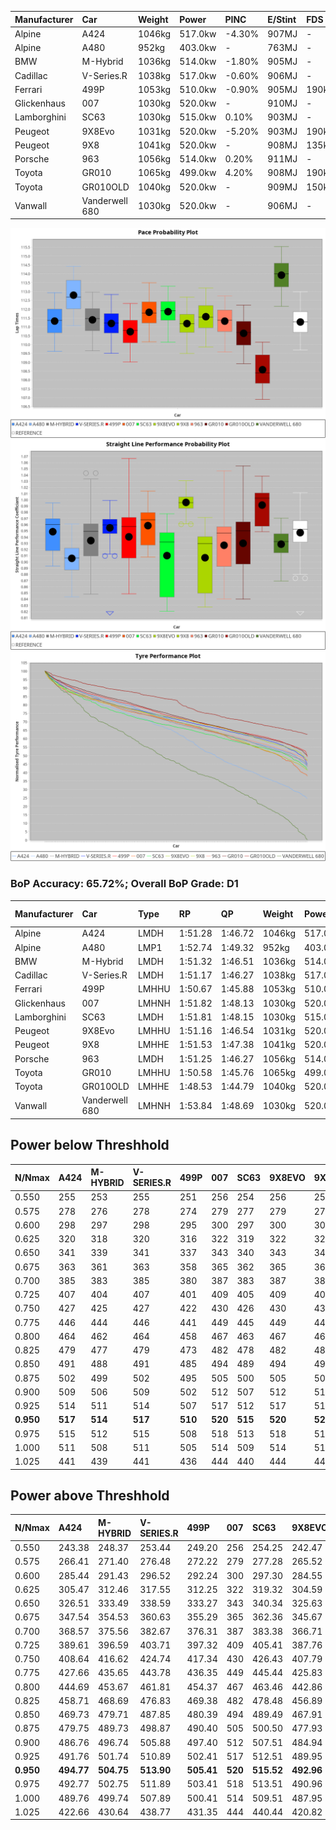 | Manufacturer | Car            | Weight | Power   | PINC    | E/Stint | FDS     |
|:-|:-|:-|:-|:-|:-|:-|
| Alpine       | A424           | 1046kg | 517.0kw | -4.30%  | 907MJ   |    -    |
| Alpine       | A480           | 952kg  | 403.0kw |    -    | 763MJ   |    -    |
| BMW          | M-Hybrid       | 1036kg | 514.0kw | -1.80%  | 905MJ   |    -    |
| Cadillac     | V-Series.R     | 1038kg | 517.0kw | -0.60%  | 906MJ   |    -    |
| Ferrari      | 499P           | 1053kg | 510.0kw | -0.90%  | 905MJ   | 190kph  |
| Glickenhaus  | 007            | 1030kg | 520.0kw |    -    | 910MJ   |    -    |
| Lamborghini  | SC63           | 1030kg | 515.0kw | 0.10%   | 903MJ   |    -    |
| Peugeot      | 9X8Evo         | 1031kg | 520.0kw | -5.20%  | 903MJ   | 190kph  |
| Peugeot      | 9X8            | 1041kg | 520.0kw |    -    | 908MJ   | 135kph  |
| Porsche      | 963            | 1056kg | 514.0kw | 0.20%   | 911MJ   |    -    |
| Toyota       | GR010          | 1065kg | 499.0kw | 4.20%   | 908MJ   | 190kph  |
| Toyota       | GR010OLD       | 1040kg | 520.0kw |    -    | 909MJ   | 150kph  |
| Vanwall      | Vanderwell 680 | 1030kg | 520.0kw |    -    | 906MJ   |    -    |

![PACECHART](./IMG/OFFICIAL.png)
![STRAIGHTLINEPERFORMANCECHART](./IMG/OFFICIAL_sp.png)
![TYREPERFORMANCECHART](./IMG/OFFICIAL_tw.png)

### BoP Accuracy: 65.72%; Overall BoP Grade: D1
| Manufacturer | Car            | Type  | RP      | QP      | Weight | Power¹  | Threshhold | PINC    | Power²   | E/Stint | AVG Vmax  | FDS     | RDLC | L/Stint | BOP-Grade | Model Accuracy | Model Points | Match%  | SimDiff |
|:-|:-|:-|:-|:-|:-|:-|:-|:-|:-|:-|:-|:-|:-|:-|:-|:-|:-|:-|:-|
| Alpine       | A424           | LMDH  | 1:51.28 | 1:46.72 | 1046kg | 517.0kw | 250.0kph   | -4.30%  | 494.80kw |  907MJ  | 284.04kph |    -    | 1.02 | 34      | +A2       | 97.47%         | 1810         | 94.49%  | #       |
| Alpine       | A480           | LMP1  | 1:52.74 | 1:49.32 |  952kg | 403.0kw | 0.0kph     |    -    | 403.00kw |  763MJ  | 271.94kph |    -    | 0.98 | 32      | +Ω1       | 92.36%         | 1643         | 36.54%  | -0.33   |
| BMW          | M-Hybrid       | LMDH  | 1:51.32 | 1:46.51 | 1036kg | 514.0kw | 250.0kph   | -1.80%  | 504.70kw |  905MJ  | 282.51kph |    -    | 1.03 | 34      | ~A1       | 100.00%        | 3339         | 98.62%  | #       |
| Cadillac     | V-Series.R     | LMDH  | 1:51.17 | 1:46.27 | 1038kg | 517.0kw | 250.0kph   | -0.60%  | 513.90kw |  906MJ  | 284.46kph |    -    | 1.03 | 34      | -A2       | 99.00%         | 6039         | 92.51%  | #       |
| Ferrari      | 499P           | LMHHU | 1:50.67 | 1:45.88 | 1053kg | 510.0kw | 250.0kph   | -0.90%  | 505.40kw |  905MJ  | 282.02kph | 190kph  | 1.05 | 34      | -D1       | 99.56%         | 7418         | 68.83%  | #       |
| Glickenhaus  | 007            | LMHNH | 1:51.82 | 1:48.13 | 1030kg | 520.0kw | 0.0kph     |    -    | 520.00kw |  910MJ  | 287.06kph |    -    | 0.97 | 34      | +C1       | 93.90%         | 2170         | 75.99%  | #       |
| Lamborghini  | SC63           | LMDH  | 1:51.81 | 1:48.15 | 1030kg | 515.0kw | 250.0kph   | 0.10%   | 515.50kw |  903MJ  | 279.28kph |    -    | 1.07 | 34      | +C1       | 100.00%        | 784          | 79.80%  | #       |
| Peugeot      | 9X8Evo         | LMHHU | 1:51.16 | 1:46.54 | 1031kg | 520.0kw | 250.0kph   | -5.20%  | 493.00kw |  903MJ  | 291.14kph | 190kph  | 1.02 | 34      | -B1       | 100.00%        | 1889         | 88.38%  | #       |
| Peugeot      | 9X8            | LMHHE | 1:51.53 | 1:47.38 | 1041kg | 520.0kw | 0.0kph     |    -    | 520.00kw |  908MJ  | 278.67kph | 135kph  | 1.04 | 34      | ~A1       | 99.16%         | 4816         | 100.00% | +1.51   |
| Porsche      | 963            | LMDH  | 1:51.25 | 1:46.27 | 1056kg | 514.0kw | 250.0kph   | 0.20%   | 515.00kw |  911MJ  | 280.56kph |    -    | 1.02 | 34      | -A2       | 100.00%        | 14574        | 92.07%  | #       |
| Toyota       | GR010          | LMHHU | 1:50.58 | 1:45.76 | 1065kg | 499.0kw | 250.0kph   | 4.20%   | 520.00kw |  908MJ  | 280.71kph | 190kph  | 1.04 | 34      | -D1       | 97.78%         | 5323         | 65.21%  | #       |
| Toyota       | GR010OLD       | LMHHE | 1:48.53 | 1:44.79 | 1040kg | 520.0kw | 0.0kph     |    -    | 520.00kw |  909MJ  | 291.47kph | 150kph  | 1.05 | 34      | -Ω2       | 94.52%         | 690          | -32.26% | +1.92   |
| Vanwall      | Vanderwell 680 | LMHNH | 1:53.84 | 1:48.69 | 1030kg | 520.0kw | 0.0kph     |    -    | 520.00kw |  906MJ  | 282.50kph |    -    | 1.02 | 34      | +Ω2       | 95.37%         | 639          | -5.82%  | +1.84   |

## Power below Threshhold
| N/Nmax    | A424    | M-HYBRID | V-SERIES.R | 499P    | 007     | SC63    | 9X8EVO  | 9X8     | 963     | GR010   | GR010OLD | VANDERWELL 680 | ​     | RPM      | A480    |
|:-|:-|:-|:-|:-|:-|:-|:-|:-|:-|:-|:-|:-|:-|:-|:-|
|  0.550    |  255    |  253     |  255       |  251    |  256    |  254    |  256    |  256    |  253    |  246    |  256     |  256           |  ​    |   --     |   -     |
|  0.575    |  278    |  276     |  278       |  274    |  279    |  277    |  279    |  279    |  276    |  268    |  279     |  279           |  ​    |   --     |   -     |
|  0.600    |  298    |  297     |  298       |  295    |  300    |  297    |  300    |  300    |  297    |  288    |  300     |  300           |  ​    |   --     |   -     |
|  0.625    |  320    |  318     |  320       |  316    |  322    |  319    |  322    |  322    |  318    |  308    |  322     |  322           |  ​    |   --     |   -     |
|  0.650    |  341    |  339     |  341       |  337    |  343    |  340    |  343    |  343    |  339    |  329    |  343     |  343           |  ​    |   --     |   -     |
|  0.675    |  363    |  361     |  363       |  358    |  365    |  362    |  365    |  365    |  361    |  350    |  365     |  365           |  ​    |   --     |   -     |
|  0.700    |  385    |  383     |  385       |  380    |  387    |  383    |  387    |  387    |  383    |  371    |  387     |  387           |  ​    |   --     |   -     |
|  0.725    |  407    |  404     |  407       |  401    |  409    |  405    |  409    |  409    |  404    |  392    |  409     |  409           |  ​    |   --     |   -     |
|  0.750    |  427    |  425     |  427       |  422    |  430    |  426    |  430    |  430    |  425    |  412    |  430     |  430           |  ​    |   --     |   -     |
|  0.775    |  446    |  444     |  446       |  441    |  449    |  445    |  449    |  449    |  444    |  431    |  449     |  449           |  ​    |  5000    |  237    |
|  0.800    |  464    |  462     |  464       |  458    |  467    |  463    |  467    |  467    |  462    |  448    |  467     |  467           |  ​    |  5500    |  279    |
|  0.825    |  479    |  477     |  479       |  473    |  482    |  478    |  482    |  482    |  477    |  463    |  482     |  482           |  ​    |  6000    |  312    |
|  0.850    |  491    |  488     |  491       |  485    |  494    |  489    |  494    |  494    |  488    |  474    |  494     |  494           |  ​    |  6500    |  353    |
|  0.875    |  502    |  499     |  502       |  495    |  505    |  500    |  505    |  505    |  499    |  484    |  505     |  505           |  ​    |  7000    |  394    |
|  0.900    |  509    |  506     |  509       |  502    |  512    |  507    |  512    |  512    |  506    |  491    |  512     |  512           |  ​    |  7500    |  404    |
|  0.925    |  514    |  511     |  514       |  507    |  517    |  512    |  517    |  517    |  511    |  496    |  517     |  517           |  ​    |  8000    |  400    |
| **0.950** | **517** | **514**  | **517**    | **510** | **520** | **515** | **520** | **520** | **514** | **499** | **520**  | **520**        | **​** | **8500** | **403** |
|  0.975    |  515    |  512     |  515       |  508    |  518    |  513    |  518    |  518    |  512    |  497    |  518     |  518           |  ​    |  9000    |  202    |
|  1.000    |  511    |  508     |  511       |  505    |  514    |  509    |  514    |  514    |  508    |  494    |  514     |  514           |  ​    |   --     |   -     |
|  1.025    |  441    |  439     |  441       |  436    |  444    |  440    |  444    |  444    |  439    |  426    |  444     |  444           |  ​    |   --     |   -     |

## Power above Threshhold
| N/Nmax    | A424       | M-HYBRID   | V-SERIES.R | 499P       | 007     | SC63       | 9X8EVO     | 9X8     | 963        | GR010      | GR010OLD | VANDERWELL 680 | ​     | RPM      | A480    |
|:-|:-|:-|:-|:-|:-|:-|:-|:-|:-|:-|:-|:-|:-|:-|:-|
|  0.550    |  243.38    |  248.37    |  253.44    |  249.20    |  256    |  254.25    |  242.47    |  256    |  254.01    |  256.47    |  256     |  256           |  ​    |   --     |   -     |
|  0.575    |  266.41    |  271.40    |  276.48    |  272.22    |  279    |  277.28    |  265.52    |  279    |  277.02    |  279.51    |  279     |  279           |  ​    |   --     |   -     |
|  0.600    |  285.44    |  291.43    |  296.52    |  292.24    |  300    |  297.30    |  284.55    |  300    |  297.02    |  299.55    |  300     |  300           |  ​    |   --     |   -     |
|  0.625    |  305.47    |  312.46    |  317.55    |  312.25    |  322    |  319.32    |  304.59    |  322    |  319.02    |  321.59    |  322     |  322           |  ​    |   --     |   -     |
|  0.650    |  326.51    |  333.49    |  338.59    |  333.27    |  343    |  340.34    |  325.63    |  343    |  340.02    |  342.63    |  343     |  343           |  ​    |   --     |   -     |
|  0.675    |  347.54    |  354.53    |  360.63    |  355.29    |  365    |  362.36    |  345.67    |  365    |  362.02    |  364.67    |  365     |  365           |  ​    |   --     |   -     |
|  0.700    |  368.57    |  375.56    |  382.67    |  376.31    |  387    |  383.38    |  366.71    |  387    |  383.02    |  386.71    |  387     |  387           |  ​    |   --     |   -     |
|  0.725    |  389.61    |  396.59    |  403.71    |  397.32    |  409    |  405.41    |  387.76    |  409    |  405.02    |  408.75    |  409     |  409           |  ​    |   --     |   -     |
|  0.750    |  408.64    |  416.62    |  424.74    |  417.34    |  430    |  426.43    |  407.79    |  430    |  426.02    |  429.79    |  430     |  430           |  ​    |   --     |   -     |
|  0.775    |  427.66    |  435.65    |  443.78    |  436.35    |  449    |  445.44    |  425.83    |  449    |  445.02    |  448.83    |  449     |  449           |  ​    |  5000    |  237    |
|  0.800    |  444.69    |  453.67    |  461.81    |  454.37    |  467    |  463.46    |  442.86    |  467    |  463.03    |  466.86    |  467     |  467           |  ​    |  5500    |  279    |
|  0.825    |  458.71    |  468.69    |  476.83    |  469.38    |  482    |  478.48    |  456.89    |  482    |  478.03    |  481.89    |  482     |  482           |  ​    |  6000    |  312    |
|  0.850    |  469.73    |  479.71    |  487.85    |  480.39    |  494    |  489.49    |  467.91    |  494    |  489.03    |  493.91    |  494     |  494           |  ​    |  6500    |  353    |
|  0.875    |  479.75    |  489.73    |  498.87    |  490.40    |  505    |  500.50    |  477.93    |  505    |  500.03    |  504.93    |  505     |  505           |  ​    |  7000    |  394    |
|  0.900    |  486.76    |  496.74    |  505.88    |  497.40    |  512    |  507.51    |  484.94    |  512    |  507.03    |  511.94    |  512     |  512           |  ​    |  7500    |  404    |
|  0.925    |  491.76    |  501.74    |  510.89    |  502.41    |  517    |  512.51    |  489.95    |  517    |  512.03    |  516.95    |  517     |  517           |  ​    |  8000    |  400    |
| **0.950** | **494.77** | **504.75** | **513.90** | **505.41** | **520** | **515.52** | **492.96** | **520** | **515.03** | **519.96** | **520**  | **520**        | **​** | **8500** | **403** |
|  0.975    |  492.77    |  502.75    |  511.89    |  503.41    |  518    |  513.51    |  490.96    |  518    |  513.03    |  517.95    |  518     |  518           |  ​    |  9000    |  202    |
|  1.000    |  489.76    |  499.74    |  507.89    |  500.41    |  514    |  509.51    |  487.95    |  514    |  509.03    |  513.95    |  514     |  514           |  ​    |   --     |   -     |
|  1.025    |  422.66    |  430.64    |  438.77    |  431.35    |  444    |  440.44    |  420.82    |  444    |  440.02    |  443.82    |  444     |  444           |  ​    |   --     |   -     |
